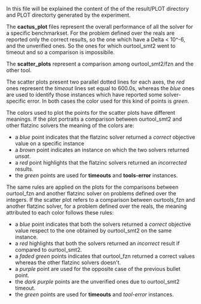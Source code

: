 In this file will be explained the content of the
of the result/PLOT directory and PLOT directorty generated by the experiment.

The **cactus_plot** files represent the overall performance of all the solver for a specific benchmarkset. For the problem defined over the reals are reported only the correct results, so the one which have a Delta < 10^-6, and the unverified ones. So the ones for which ourtool_smt2 went to timeout and so a comparison is impossibile.

The **scatter_plots** represent a comparison among ourtool_smt2/fzn and the other tool.


The scatter plots present two parallel dotted lines for each axes, the *red* ones represent the *timeout* lines set equal to 600.0s, whereas the *blue* ones are used to identify those instances which have reported some solver-specific error. In both cases the color used for this kind of points is *green*.

The colors used to plot the points for the scatter plots have different meanings. If the plot portraits a comparison between ourtool_smt2 and other flatzinc solvers the meaning of the colors are:
* a *blue* point indicates that the flatzinc solver returned a *correct* objective value on a specific instance
* a *brown*  point indicates an instance on which the two solvers returned *unsat*.
* a *red* point highlights that the flatzinc solvers returned an *incorrected* results.
* the *green* points are used for **timeouts** and **tools-error** instances.

The same rules are applied on the plots for the comparisons between ourtool_fzn and another flatzinc solver on problems defined over the integers. If the scatter plot refers to a comparison between ourtools_fzn and another flatzinc solver, for a problem defined over the reals, the meaning attributed to each color follows these rules:
* a *blue* point indicates that both the solvers returned a *correct* objective value respect to the one obtained by ourtool_smt2 on the same instance.
* a *red* highlights that both the solvers returned an *incorrect* result if compared to ourtool_smt2.
* a *faded green* points indicates that ourtool_fzn returned a correct values whereas the other flatzinc solvers doesn't.
* a *purple* point are used for the opposite case of the previous bullet point.
* the *dark purple* points are the unverified ones due to ourtool_smt2 timeout.
* the *green* points are used for **timeouts** and *tool-error* instances.